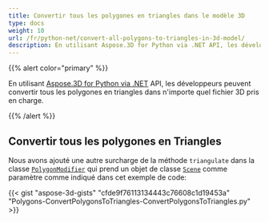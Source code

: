 ```yaml
---
title: Convertir tous les polygones en triangles dans le modèle 3D
type: docs
weight: 10
url: /fr/python-net/convert-all-polygons-to-triangles-in-3d-model/
description: En utilisant Aspose.3D for Python via .NET API, les développeurs peuvent convertir tous les polygones en triangles dans n'importe quel fichier 3D pris en charge.
---
```

{{% alert color="primary" %}}

En utilisant [Aspose.3D for Python via .NET](http://products.aspose.com/3d/net) API, les développeurs peuvent convertir tous les polygones en triangles dans n'importe quel fichier 3D pris en charge.

{{% /alert %}}
##  **Convertir tous les polygones en Triangles**
Nous avons ajouté une autre surcharge de la méthode `triangulate` dans la classe [`PolygonModifier`](https://reference.aspose.com/3d/net/aspose.threed.entities/polygonmodifier) qui prend un objet de classe [`Scene`](https://reference.aspose.com/3d/net/aspose.threed/scene) comme paramètre comme indiqué dans cet exemple de code:

{{< gist "aspose-3d-gists" "cfde9f76113134443c76608c1d19453a" "Polygons-ConvertPolygonsToTriangles-ConvertPolygonsToTriangles.py" >}}

